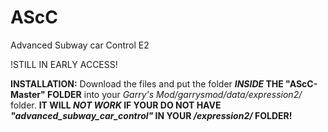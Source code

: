 # AScC
Advanced Subway car Control E2

!STILL IN EARLY ACCESS!


**INSTALLATION:**
Download the files and put the folder **_INSIDE_ THE "AScC-Master" FOLDER** into your _Garry's Mod/garrysmod/data/expression2/_ folder.
**IT WILL _NOT WORK_ IF YOUR DO NOT HAVE _"advanced_subway_car_control"_ IN YOUR _/expression2/_ FOLDER!**

